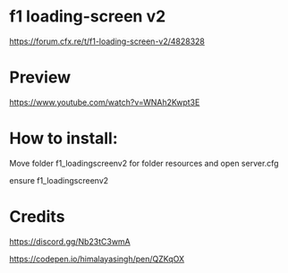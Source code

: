 # f1 loading-screen v2

https://forum.cfx.re/t/f1-loading-screen-v2/4828328

# Preview 
https://www.youtube.com/watch?v=WNAh2Kwpt3E

# How to install:
 Move folder f1_loadingscreenv2 for folder resources and open server.cfg
 
ensure f1_loadingscreenv2


# Credits 
https://discord.gg/Nb23tC3wmA

https://codepen.io/himalayasingh/pen/QZKqOX
